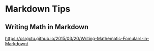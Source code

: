 # Markdown Tips

## Writing Math in Markdown
https://csrgxtu.github.io/2015/03/20/Writing-Mathematic-Fomulars-in-Markdown/
